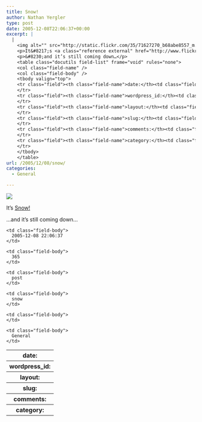```yaml
---
title: Snow!
author: Nathan Yergler
type: post
date: 2005-12-08T22:06:37+00:00
excerpt: |
  |
    <img alt="" src="http://static.flickr.com/35/71627270_b68abe8557_m.jpg" />
    <p>It&#8217;s <a class="reference external" href="http://www.flickr.com/photos/nathan_y/71627270/">Snow!</a></p>
    <p>&#8230;and it’s still coming down…</p>
    <table class="docutils field-list" frame="void" rules="none">
    <col class="field-name" />
    <col class="field-body" />
    <tbody valign="top">
    <tr class="field"><th class="field-name">date:</th><td class="field-body">2005-12-08 22:06:37</td>
    </tr>
    <tr class="field"><th class="field-name">wordpress_id:</th><td class="field-body">365</td>
    </tr>
    <tr class="field"><th class="field-name">layout:</th><td class="field-body">post</td>
    </tr>
    <tr class="field"><th class="field-name">slug:</th><td class="field-body">snow</td>
    </tr>
    <tr class="field"><th class="field-name">comments:</th><td class="field-body"></td>
    </tr>
    <tr class="field"><th class="field-name">category:</th><td class="field-body">General</td>
    </tr>
    </tbody>
    </table>
url: /2005/12/08/snow/
categories:
  - General

---
```

![][1]

It&#8217;s [Snow!][2]

&#8230;and it’s still coming down…

<table class="docutils field-list" frame="void" rules="none">
  <col class="field-name" /> <col class="field-body" /> <tr class="field">
    <th class="field-name">
      date:
    </th>

    <td class="field-body">
      2005-12-08 22:06:37
    </td>
  </tr>

  <tr class="field">
    <th class="field-name">
      wordpress_id:
    </th>

    <td class="field-body">
      365
    </td>
  </tr>

  <tr class="field">
    <th class="field-name">
      layout:
    </th>

    <td class="field-body">
      post
    </td>
  </tr>

  <tr class="field">
    <th class="field-name">
      slug:
    </th>

    <td class="field-body">
      snow
    </td>
  </tr>

  <tr class="field">
    <th class="field-name">
      comments:
    </th>

    <td class="field-body">
    </td>
  </tr>

  <tr class="field">
    <th class="field-name">
      category:
    </th>

    <td class="field-body">
      General
    </td>
  </tr>
</table>

 [1]: http://static.flickr.com/35/71627270_b68abe8557_m.jpg
 [2]: http://www.flickr.com/photos/nathan_y/71627270/